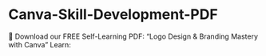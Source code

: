 # Canva-Skill-Development-PDF
📘 Download our FREE Self-Learning PDF: “Logo Design &amp; Branding Mastery with Canva” Learn:
